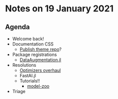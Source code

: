# Notes on 19 January 2021

## Agenda

- Welcome back!
- Documentation CSS
	- [Publish theme repo][1]?
- Package registrations
	- [DataAugmentation.jl][2]
- Resolutions
	- [Optimizers overhaul][3]
	- FastAI.jl
	- Tutorials!!
		- [model-zoo][4]
- Triage

[1]:	https://github.com/darsnack/publish-theme
[2]:	https://github.com/lorenzoh/DataAugmentation.jl
[3]:	https://github.com/FluxML/ML-Coordination-Tracker/discussions/22
[4]:	https://github.com/FluxML/model-zoo/issues/266